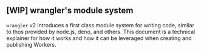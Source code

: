 ## [WIP] wrangler's module system

`wrangler` v2 introduces a first class module system for writing code, similar to thos provided by node.js, deno, and others. This document is a technical explainer for how it works and how it can be leveraged when creating and publishing Workers.
